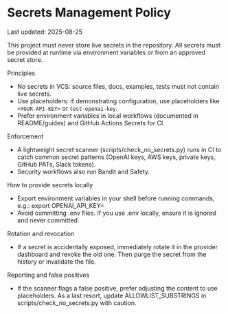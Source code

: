 # Secrets Management Policy

Last updated: 2025-08-25

This project must never store live secrets in the repository. All secrets must be
provided at runtime via environment variables or from an approved secret store.

Principles
- No secrets in VCS: source files, docs, examples, tests must not contain live secrets.
- Use placeholders: if demonstrating configuration, use placeholders like `<YOUR-API-KEY>`
  or `test-openai-key`.
- Prefer environment variables in local workflows (documented in README/guides) and
  GitHub Actions Secrets for CI.

Enforcement
- A lightweight secret scanner (scripts/check_no_secrets.py) runs in CI to catch common
  secret patterns (OpenAI keys, AWS keys, private keys, GitHub PATs, Slack tokens).
- Security workflows also run Bandit and Safety.

How to provide secrets locally
- Export environment variables in your shell before running commands, e.g.:
  export OPENAI_API_KEY=<YOUR-API-KEY>
- Avoid committing .env files. If you use .env locally, ensure it is ignored and never
  committed.

Rotation and revocation
- If a secret is accidentally exposed, immediately rotate it in the provider dashboard
  and revoke the old one. Then purge the secret from the history or invalidate the file.

Reporting and false positives
- If the scanner flags a false positive, prefer adjusting the content to use placeholders.
  As a last resort, update ALLOWLIST_SUBSTRINGS in scripts/check_no_secrets.py with caution.
